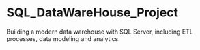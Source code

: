 # SQL_DataWareHouse_Project
Building a modern data warehouse with SQL Server, including ETL processes, data modeling and analytics.
